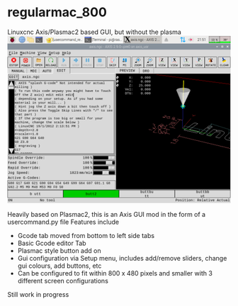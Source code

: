 # regularmac_800
Linuxcnc Axis/Plasmac2 based GUI, but without the plasma
<img src="/2022-10-09-215142_1024x768_scrot.png" >


Heavily based on Plasmac2, this is an Axis GUI mod in the form of a usercommand.py file
Features include
- Gcode tab moved from bottom to left side tabs
- Basic Gcode editor Tab
- Plasmac style button add on
- Gui configuration via Setup menu, includes add/remove sliders, change gui colours, add buttons, etc
- Can be configured to fit within 800 x 480 pixels and smaller with 3 different screen configurations 

Still work in progress
